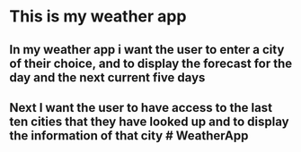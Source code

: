 # This is my weather app 

## In my weather app i want the user to enter a city of their choice, and to display the forecast for the day and the next current five days

## Next I want the user to have access to the last ten cities that they have looked up and to display the information of that city # WeatherApp
